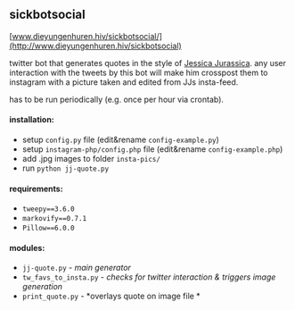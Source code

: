 ## sickbotsocial

[www.dieyungenhuren.hiv/sickbotsocial/](http://www.dieyungenhuren.hiv/sickbotsocial)

twitter bot that generates quotes in the style of [Jessica Jurassica](http://www.twitter.com/sickbutsocial/). any user interaction with the tweets by this bot will make him crosspost them to instagram with a picture taken and edited from JJs insta-feed.

has to be run periodically (e.g. once per hour via crontab).


#### installation:
- setup `config.py` file (edit&rename `config-example.py`)
- setup `instagram-php/config.php` file (edit&rename `config-example.php`)
- add .jpg images to folder `insta-pics/`
- run `python jj-quote.py`

#### requirements: 
- `tweepy==3.6.0`
- `markovify==0.7.1`
- `Pillow==6.0.0`

#### modules:
- `jj-quote.py` - *main generator*
- `tw_favs_to_insta.py` - *checks for twitter interaction & triggers image generation*
- `print_quote.py` - *overlays quote on image file *
